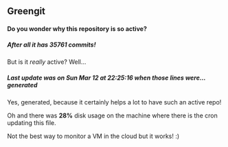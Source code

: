 ## Greengit

#### Do you wonder why this repository is so active?

##### After all it has 35761 commits!

But is it *really* active? Well...

##### Last update was on Sun Mar 12 at 22:25:16 when those lines were... generated

Yes, generated, because it certainly helps a lot to have such an active repo!

Oh and there was **28%** disk usage on the machine
where there is the cron updating this file.

Not the best way to monitor a VM in the cloud but it works! :)
